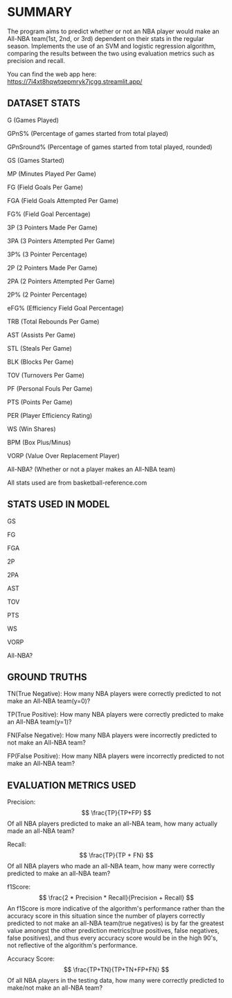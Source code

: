 # SUMMARY
The program aims to predict whether or not an NBA player would make an All-NBA team(1st, 2nd, or 3rd) dependent on their stats in the regular season. Implements the use of an SVM and logistic regression algorithm, comparing the results between the two using evaluation metrics such as precision and recall. 

You can find the web app here: https://7i4xt8hqwtqepmryk7jcgg.streamlit.app/

## DATASET STATS
G (Games Played) 

GPnS% (Percentage of games started from total played) 

GPnSround% (Percentage of games started from total played, rounded)

GS (Games Started)

MP (Minutes Played Per Game)

FG (Field Goals Per Game)

FGA (Field Goals Attempted Per Game)

FG% (Field Goal Percentage)

3P (3 Pointers Made Per Game)

3PA (3 Pointers Attempted Per Game)

3P% (3 Pointer Percentage)

2P (2 Pointers Made Per Game)

2PA (2 Pointers Attempted Per Game)

2P% (2 Pointer Percentage)

eFG% (Efficiency Field Goal Percentage)

TRB (Total Rebounds Per Game)

AST (Assists Per Game)

STL (Steals Per Game)

BLK (Blocks Per Game)

TOV (Turnovers Per Game)

PF (Personal Fouls Per Game)

PTS (Points Per Game)

PER (Player Efficiency Rating)

WS (Win Shares)

BPM (Box Plus/Minus)

VORP (Value Over Replacement Player)

All-NBA? (Whether or not a player makes an All-NBA team)

All stats used are from basketball-reference.com

## STATS USED IN MODEL

GS

FG

FGA

2P

2PA

AST

TOV
 
PTS
 
WS
 
VORP
 
All-NBA?

## GROUND TRUTHS

TN(True Negative): How many NBA players were correctly predicted to not make an All-NBA team(y=0)?

TP(True Positive): How many NBA players were correctly predicted to make an All-NBA team(y=1)?

FN(False Negative): How many NBA players were incorrectly predicted to not make an All-NBA team?

FP(False Positive): How many NBA players were incorrectly predicted to not make an All-NBA team?

## EVALUATION METRICS USED

Precision: 
$$ \frac{TP}{TP+FP} $$
 Of all NBA players predicted to make an all-NBA team, how many actually made an all-NBA team?

Recall: 
$$ \frac{TP}{TP + FN} $$
 Of all NBA players who made an all-NBA team, how many were correctly predicted to make an all-NBA team?

f1Score: 
$$ \frac{2 * Precision * Recall}{Precision + Recall} $$
 An f1Score is more indicative of the algorithm's performance rather than the accuracy score in this situation since the number of players correctly predicted to not make an all-NBA team(true negatives) is by far the greatest value amongst the other prediction metrics(true positives, false negatives, false positives), and thus every accuracy score would be in the high 90's, not reflective of the algorithm's performance.

Accuracy Score: 
$$ \frac{TP+TN}{TP+TN+FP+FN} $$
Of all NBA players in the testing data, how many were correctly predicted to make/not make an all-NBA team?